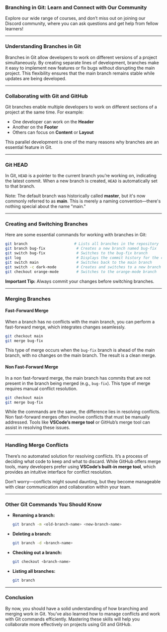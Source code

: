 ### Branching in Git: Learn and Connect with Our Community

Explore our wide range of courses, and don’t miss out on joining our Discord community, where you can ask questions and get help from fellow learners!

---

### Understanding Branches in Git

Branches in Git allow developers to work on different versions of a project simultaneously. By creating separate lines of development, branches make it easy to implement new features or fix bugs without disrupting the main project. This flexibility ensures that the main branch remains stable while updates are being developed.

---

### Collaborating with Git and GitHub

Git branches enable multiple developers to work on different sections of a project at the same time. For example:
- One developer can work on the **Header**
- Another on the **Footer**
- Others can focus on **Content** or **Layout**

This parallel development is one of the many reasons why branches are an essential feature in Git.

---

### Git HEAD

In Git, `HEAD` is a pointer to the current branch you’re working on, indicating the latest commit. When a new branch is created, `HEAD` is automatically set to that branch. 

Note: The default branch was historically called **master**, but it's now commonly referred to as **main**. This is merely a naming convention—there's nothing special about the name "main."

---

### Creating and Switching Branches

Here are some essential commands for working with branches in Git:

```bash
git branch                     # Lists all branches in the repository
git branch bug-fix              # Creates a new branch named bug-fix
git switch bug-fix              # Switches to the bug-fix branch
git log                         # Displays the commit history for the current branch
git switch main                 # Switches back to the main branch
git switch -c dark-mode         # Creates and switches to a new branch named dark-mode
git checkout orange-mode        # Switches to the orange-mode branch
```

**Important Tip:** Always commit your changes before switching branches.

---

### Merging Branches

#### Fast-Forward Merge

When a branch has no conflicts with the main branch, you can perform a fast-forward merge, which integrates changes seamlessly.

```bash
git checkout main
git merge bug-fix
```

This type of merge occurs when the `bug-fix` branch is ahead of the main branch, with no changes on the main branch. The result is a clean merge.

#### Non Fast-Forward Merge

In a non fast-forward merge, the main branch has commits that are not present in the branch being merged (e.g., `bug-fix`). This type of merge requires manual conflict resolution.

```bash
git checkout main
git merge bug-fix
```

While the commands are the same, the difference lies in resolving conflicts. Non fast-forward merges often involve conflicts that must be manually addressed. Tools like **VSCode’s merge tool** or GitHub’s merge tool can assist in resolving these issues.

---

### Handling Merge Conflicts

There’s no automated solution for resolving conflicts. It’s a process of deciding what code to keep and what to discard. While GitHub offers merge tools, many developers prefer using **VSCode’s built-in merge tool**, which provides an intuitive interface for conflict resolution. 

Don’t worry—conflicts might sound daunting, but they become manageable with clear communication and collaboration within your team.

---

### Other Git Commands You Should Know

- **Renaming a branch:**
  ```bash
  git branch -m <old-branch-name> <new-branch-name>
  ```
  
- **Deleting a branch:**
  ```bash
  git branch -d <branch-name>
  ```
  
- **Checking out a branch:**
  ```bash
  git checkout <branch-name>
  ```

- **Listing all branches:**
  ```bash
  git branch
  ```

---

### Conclusion

By now, you should have a solid understanding of how branching and merging work in Git. You’ve also learned how to manage conflicts and work with Git commands efficiently. Mastering these skills will help you collaborate more effectively on projects using Git and GitHub.
